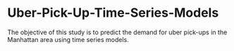 # Uber-Pick-Up-Time-Series-Models
The objective of this study is to predict the demand for uber pick-ups in the Manhattan area using time series models.
